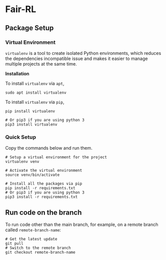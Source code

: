 # Fair-RL

## Package Setup

### Virtual Environment

`virtualenv` is a tool to create isolated Python environments, which reduces the dependencies 
incompatible issue and makes it easier to manage multiple projects at the same time.

**Installation**

To install `virtualenv` via `apt`,

```
sudo apt install virtualenv
```

To install `virtualenv` via `pip`,

```
pip install virtualenv

# Or pip3 if you are using python 3
pip3 install virtualenv
```

### Quick Setup
Copy the commands below and run them.

```
# Setup a virtual environment for the project
virtualenv venv

# Activate the virtual environment
source venv/bin/activate

# Install all the packages via pip
pip install -r requirements.txt
# Or pip3 if you are using python 3
pip3 install -r requirements.txt
```

## Run code on the branch

To run code other than the main branch, for example, on a remote branch called `remote-branch-name`:
```
# Get the latest update
git pull 
# Switch to the remote branch
git checkout remote-branch-name 
```

